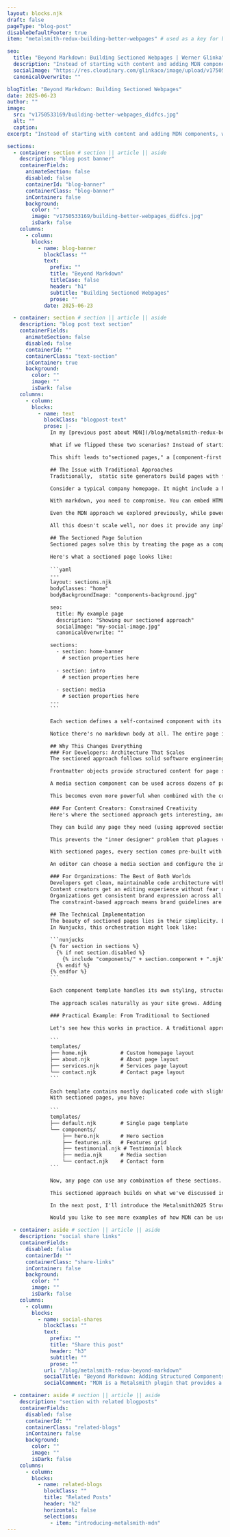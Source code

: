 ```yaml
---
layout: blocks.njk
draft: false
pageType: "blog-post"
disableDefaultFooter: true
item: "metalsmith-redux-building-better-webpages" # used as a key for bloglist filters

seo:
  title: "Beyond Markdown: Building Sectioned Webpages | Werner Glinka"
  description: "Instead of starting with content and adding MDN components, what if we began with components and composed them into pages?"
  socialImage: "https://res.cloudinary.com/glinkaco/image/upload/v1750533169/building-better-webpages_didfcs.jpg"
  canonicalOverwrite: ""

blogTitle: "Beyond Markdown: Building Sectioned Webpages"
date: 2025-06-23
author: ""
image:
  src: "v1750533169/building-better-webpages_didfcs.jpg"
  alt: ""
  caption:
excerpt: "Instead of starting with content and adding MDN components, what if we began with components and composed them into pages?"

sections:
  - container: section # section || article || aside
    description: "blog post banner"
    containerFields:
      animateSection: false
      disabled: false
      containerId: "blog-banner"
      containerClass: "blog-banner"
      inContainer: false
      background:
        color: ""
        image: "v1750533169/building-better-webpages_didfcs.jpg"
        isDark: false
    columns:
      - column:
        blocks:
          - name: blog-banner
            blockClass: ""
            text:
              prefix: ""
              title: "Beyond Markdown"
              titleCase: false
              header: "h1"
              subtitle: "Building Sectioned Webpages"
              prose: ""
            date: 2025-06-23

  - container: section # section || article || aside
    description: "blog post text section"
    containerFields:
      animateSection: false
      disabled: false
      containerId: ""
      containerClass: "text-section"
      inContainer: true
      background:
        color: ""
        image: ""
        isDark: false
    columns:
      - column:
        blocks:
          - name: text
            blockClass: "blogpost-text"
            prose: |-
              In my [previous post about MDN](/blog/metalsmith-redux-beyond-markdown), we explored how to embed structured components within Markdown content. While this approach works well for blog posts and content-heavy pages, it also shows the limitations when treating pages as documents with embedded components rather than compositions of reusable elements.

              What if we flipped these two scenarios? Instead of starting with content and adding components, what if we began with components and composed them into pages?

              This shift leads to"sectioned pages," a [component-first approach](https://metalsmith-components.netlify.app/) that transforms website building while solving real problems that limit traditional static site workflows.

              ## The Issue with Traditional Approaches
              Traditionally,  static site generators build pages with frontmatter for metadata and a markdown body for content. This works for blogs and documentation sites but falls short when building websites that require rich, varied layouts.

              Consider a typical company homepage. It might include a hero section with background image, headline, subtext, and call-to-action, a features grid showcasing product benefits, a testimonial carousel with customer quotes, and a media section with video and descriptive text. Each of these elements requires different markup, styling, and behavior patterns.

              With markdown, you need to compromise. You can embed HTML directly in your markdown files, making them difficult to edit and maintain. Alternatively, you can create separate templates for each page type, which leads to template explosion and duplicated code whenever you need slight variations.

              Even the MDN approach we explored previously, while powerful for content-heavy pages, becomes unwieldy when every section of a page needs different configuration. You end up with front matter, consisting mainly of component configurations with very little markdown content.

              All this doesn't scale well, nor does it provide any implementation flexibility.

              ## The Sectioned Page Solution
              Sectioned pages solve this by treating the page as a composition of reusable components rather than a single content block. Instead of a markdown body, the entire page structure lives in structured frontmatter as a collection of sections.

              Here's what a sectioned page looks like:
              
              ```yaml
              ---
              layout: sections.njk
              bodyClasses: "home"
              bodyBackgroundImage: "components-background.jpg"

              seo:
                title: My example page
                description: "Showing our sectioned approach"
                socialImage: "my-social-image.jpg"
                canonicalOverwrite: ""

              sections:
                - section: home-banner
                  # section properties here
                
                - section: intro
                  # section properties here
                
                - section: media
                  # section properties here
              ---
              ```

              Each section defines a self-contained component with its configuration, styling, and behavior. The page becomes a composition of these sections rather than a monolithic template. This architectural shift transforms web content from static documents to dynamic compositions.

              Notice there's no markdown body at all. The entire page is defined through structured data, which opens up possibilities we'll explore in future posts about headless content management.

              ## Why This Changes Everything
              ### For Developers: Architecture That Scales
              The sectioned approach follows solid software engineering principles that experienced developers will recognize. Each component has a single responsibility, handling one specific layout pattern without trying to be everything to everyone. A hero section handles hero layouts, a features grid handles feature displays, a testimonial section handles testimonials, and nothing more.

              Frontmatter objects provide structured content for page section components. A section encapsulates its functionality, including templates, styles, and behavior, and it is self-contained and reusable. It's designed to be a building block that can be used on different website pages or even in other projects without needing to be rewritten or reconfigured each time.

              A media section component can be used across dozens of pages with different content but consistent styling and behavior. Instead of maintaining dozens of specialized page templates, you maintain a smaller set of well-designed components that can be combined in countless ways.

              This becomes even more powerful when combined with the component bundling approach I'll detail in an upcoming post. Each section can include its own CSS and JavaScript, with automatic dependency resolution ensuring everything loads in the correct order without conflicts.

              ### For Content Creators: Constrained Creativity
              Here's where the sectioned approach gets interesting, and where many developers miss the crucial insight. Rather than giving editors unlimited creative freedom, which often leads to brand chaos, you provide them with a curated set of professionally designed sections.

              They can build any page they need (using approved sections), but the individual pieces are engineered to work together correctly. The creative constraint enables better outcomes because editors can focus on their strengths: content, messaging, and storytelling, rather than wrestling with design decisions they're not equipped to make.

              This prevents the "inner designer" problem that plagues visual page builders. I've had many clients come to me to fix sites where marketing teams were given too much creative control through drag-and-drop builders. Given the tools, every person discovers their inner designer, which invariably leads to chaos. Pages have different font sizes, inconsistent spacing, clashing colors, and components that break on mobile.

              With sectioned pages, every section comes pre-built with consistent typography and spacing, responsive design that works on all devices, brand-compliant colors and styling, built-in accessibility features, and performance optimizations already handled.

              An editor can choose a media section and configure the image, headline, and CTA text. Still, they cannot accidentally break the layout by making the headline Comic Sans or creating a hover effect that doesn't work on mobile.

              ### For Organizations: The Best of Both Worlds
              Developers get clean, maintainable code architecture with version control, fast and secure static site deployment, componentized reusable code, and predictable performance characteristics.
              Content creators get an editing experience without fear of breaking the site, the ability to focus on content rather than code, immediate visual feedback, and flexibility within guardrails.
              Organizations get consistent brand expression across all pages, faster editing times for new content, reduced maintenance overhead, better site performance and security, and scalable content workflows.
              The constraint-based approach means brand guidelines are enforced at the architectural level rather than relying on training and documentation that gets forgotten under deadline pressure.
              
              ## The Technical Implementation
              The beauty of sectioned pages lies in their simplicity. Building a page becomes straightforward by parsing the frontmatter to extract the sections array, iterating through each section in your template, rendering each section using its corresponding component template, and combining the rendered sections into the final page.
              In Nunjucks, this orchestration might look like:

              ```nunjucks
              {% for section in sections %}
                {% if not section.disabled %}
                  {% include "components/" + section.component + ".njk" %}
                {% endif %}
              {% endfor %}
              ```

              Each component template handles its own styling, structure, and behavior, while the page template simply orchestrates its composition. This separation of concerns means components can be developed, tested, and maintained independently while still working together.
              
              The approach scales naturally as your site grows. Adding a new section type means creating a single new component template. That component immediately becomes available across your entire site. Updating the styling or behavior of a section type updates it everywhere.

              ### Practical Example: From Traditional to Sectioned

              Let's see how this works in practice. A traditional approach might have separate templates for different page types:

              ```
              templates/
              ├── home.njk           # Custom homepage layout
              ├── about.njk          # About page layout
              ├── services.njk       # Services page layout
              └── contact.njk        # Contact page layout
              ```
              
              Each template contains mostly duplicated code with slight variations. Adding a new page type means creating another template.
              With sectioned pages, you have:
              
              ```
              templates/
              ├── default.njk        # Single page template
              └── components/
                  ├── hero.njk       # Hero section
                  ├── features.njk   # Features grid
                  ├── testimonial.njk # Testimonial block
                  ├── media.njk      # Media section
                  └── contact.njk    # Contact form
              ```
              
              Now, any page can use any combination of these sections. A homepage might use hero + features + testimonial. An about page might use hero + media + contact. A services page might use hero + features + media. The combinations are limitless, but each piece is professionally designed and thoroughly tested.

              This sectioned approach builds on what we've discussed in the Metalsmith Redux series. We started with basic templating and moved to structured content with MDN, and now we're seeing how to architect entire sites around reusable components.

              In the next post, I'll introduce the Metalsmith2025 Structured Content Starter, which demonstrates these concepts in a complete, working project. You'll see how sectioned pages work in practice and get hands-on experience building component-based sites.

              Would you like to see more examples of how MDN can be used in your Metalsmith projects? Let me know on [Bluesky](https://bsky.app/profile/wernerglinka.bsky.social).

  - container: aside # section || article || aside
    description: "social share links"
    containerFields:
      disabled: false
      containerId: ""
      containerClass: "share-links"
      inContainer: false
      background:
        color: ""
        image: ""
        isDark: false
    columns:
      - column:
        blocks:
          - name: social-shares
            blockClass: ""
            text:
              prefix: ""
              title: "Share this post"
              header: "h3"
              subtitle: ""
              prose: ""
            url: "/blog/metalsmith-redux-beyond-markdown"
            socialTitle: "Beyond Markdown: Adding Structured Components with Metalsmith MDN"
            socialComment: "MDN is a Metalsmith plugin that provides a simple way to include structured Nunjucks components directly within your Markdown content"

  - container: aside # section || article || aside
    description: "section with related blogposts"
    containerFields:
      disabled: false
      containerId: ""
      containerClass: "related-blogs"
      inContainer: false
      background:
        color: ""
        image: ""
        isDark: false
    columns:
      - column:
        blocks:
          - name: related-blogs
            blockClass: ""
            title: "Related Posts"
            header: "h2"
            horizontal: false
            selections:
              - item: "introducing-metalsmith-mdn"
---
```


